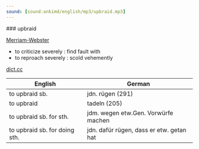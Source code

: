 ```yaml
---
sound: [sound:ankimd/english/mp3/upbraid.mp3]
---
```


\### upbraid

[Merriam-Webster](https://www.merriam-webster.com/dictionary/upbraid)

- to criticize severely : find fault with
- to reproach severely : scold vehemently

[dict.cc](https://www.dict.cc/upbraid)

| English        | German       |
| -------------- | ------------ |
| to upbraid sb. | jdn. rügen (291) |
| to upbraid | tadeln (205) |
| to upbraid sb. for sth. | jdm. wegen etw.Gen. Vorwürfe machen |
| to upbraid sb. for doing sth. | jdn. dafür rügen, dass er etw. getan hat |
